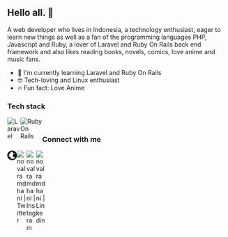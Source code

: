 ## Hello all. 👋

A web developer who lives in Indonesia, a technology enthusiast, eager to learn new things as well as a fan of the programming languages PHP, Javascript and Ruby, a lover of Laravel and Ruby On Rails back end framework and also likes reading books, novels, comics, love anime and music fans.

- 🌱 I'm currently learning Laravel and Ruby On Rails
- 🤓 Tech-loving and Linux enthusiast
- 🔥 Fun fact: Love Anime



### Tech stack

<a href="https://laravel.com/" target="_blank"><img align="left" title="Laravel" alt="Laravel" src="https://upload.wikimedia.org/wikipedia/commons/9/9a/Laravel.svg" width="30px" /></a>
<a href="https://rubyonrails.org/" target="_blank"><img align="left" title="Ruby On Rails" alt="Ruby On Rails" src="https://upload.wikimedia.org/wikipedia/commons/6/62/Ruby_On_Rails_Logo.svg" width="50px"/></a>


<br />

### Connect with me

[<img align="left" alt="novalramdhani.github.io" width="22px" src="https://raw.githubusercontent.com/iconic/open-iconic/master/svg/globe.svg" />][website]
[<img align="left" alt="novalramdhani | Twitter" width="22px" src="https://cdn.jsdelivr.net/npm/simple-icons@v3/icons/twitter.svg" />][twitter]
[<img align="left" alt="novalramdhani | Instagram" width="22px" src="https://cdn.jsdelivr.net/npm/simple-icons@v3/icons/instagram.svg" />][instagram]
[<img align="left" alt="novalramdhani | Linkedin" width="22px" src="https://cdn.jsdelivr.net/npm/simple-icons@v3/icons/linkedin.svg" />][linkedin]

[website]: https://novalra.vercel.app
[twitter]: https://twitter.com/codewithval
[instagram]: https://www.instagram.com/noval.codes
[linkedin]: https://www.linkedin.com/in/noval-ramdhani-26a127219/

